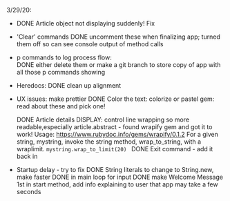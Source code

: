 3/29/20:

* DONE Article object not displaying suddenly! Fix

* 'Clear' commands
    DONE uncomment these when finalizing app; turned them off so can see console output of method calls

* p commands to log process flow:  
    DONE either delete them or make a git branch to store copy of app with all those p commands showing

* Heredocs:
    DONE  clean up alignment


*  UX issues: make prettier
    DONE  Color the text: colorize or pastel gem: read about these and pick one!
    
    DONE  Article details DISPLAY: control line wrapping so more readable,especially article.abstract
          - found wrapify gem and got it to work!
            Usage: https://www.rubydoc.info/gems/wrapify/0.1.2
            For a given string, mystring, invoke the string method, wrap_to_string, with a wraplimit.
            ```mystring.wrap_to_limit(20)
            ```
    DONE Exit command - add it back in

*  Startup delay - try to fix
    DONE  String literals to change to String.new, make faster
          DONE  in main loop for input
    DONE  make Welcome Message 1st in start method, add info explaining to user that app may take a few seconds

